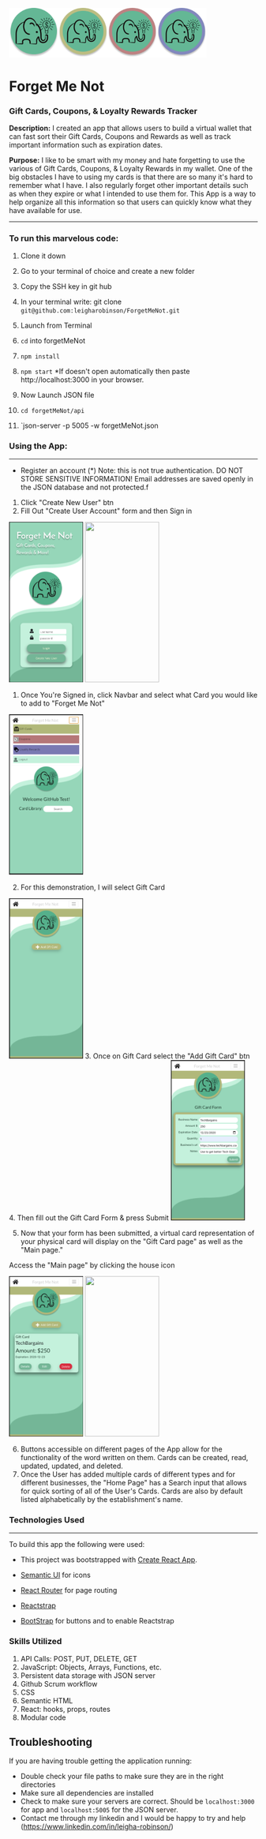 <img src="../src/components/Images/PlainLogo.png" width="100" height="100"><img src="../src/components/Images/GiftCardLogo.png" width="100" height="100"><img src="../src/components/Images/CouponLogo.png" width="100" height="100"><img src="../src/components/Images/LoyaltyLogo.png" width="100" height="100">

# Forget Me Not

### Gift Cards, Coupons, & Loyalty Rewards Tracker

**Description:** I created an app that allows users to build a virtual wallet that can fast sort their Gift Cards, Coupons and Rewards as well as track important information such as expiration dates.

**Purpose:** I like to be smart with my money and hate forgetting to use the various of Gift Cards, Coupons, & Loyalty Rewards in my wallet. One of the big obstacles I have to using my cards is that there are so many it's hard to remember what I have. I also regularly forget other important details such as when they expire or what I intended to use them for. This App is a way to help organize all this information so that users can quickly know what they have available for use.

---

### **To run this marvelous code:**

1. Clone it down

1. Go to your terminal of choice and create a new folder
1. Copy the SSH key in git hub
1. In your terminal write: git clone `git@github.com:leigharobinson/ForgetMeNot.git`

1. Launch from Terminal

1. `cd` into forgetMeNot
1. `npm install`
1. `npm start` \*If doesn't open automatically then paste http://localhost:3000 in your browser.

1. Now Launch JSON file

1. `cd forgetMeNot/api`
1. `json-server -p 5005 -w forgetMeNot.json

### **Using the App:**

---

- Register an account (\*) Note: this is not true authentication. DO NOT STORE SENSITIVE INFORMATION! Email addresses are saved openly in the JSON database and not protected.f

1. Click "Create New User" btn
2. Fill Out "Create User Account" form and then Sign in

<img src="../src/components/Images/FirstStep1.png" width="150" height="325"> <img src="../Images/SecondStep1.png" width="150" height="325">

1. Once You're Signed in, click Navbar and select what Card you would like to add to "Forget Me Not"

<img src="../src/components/Images/ThirdStep.png" width="150" height="325">

2. For this demonstration, I will select Gift Card

<img src="../src/components/Images/FourthStep.png" width="150" height="325">
3. Once on Gift Card select the "Add Gift Card" btn
4. Then fill out the Gift Card Form & press Submit

<img src="../src/components/Images/FifthStep.png" width="150" height="325">

5. Now that your form has been submitted, a virtual card representation of your physical card will display on the "Gift Card page" as well as the "Main page."

Access the "Main page" by clicking the house icon

<img src="../src/components/Images/SixStep.png" width="150" height="325"> <img src="./Images/SevenStep.png" width="150" height="325">

6. Buttons accessible on different pages of the App allow for the functionality of the word written on them. Cards can be created, read, updated, updated, and deleted.
7. Once the User has added multiple cards of different types and for different businesses, the "Home Page" has a Search input that allows for quick sorting of all of the User's Cards. Cards are also by default listed alphabetically by the establishment's name.

### **Technologies Used**

---

To build this app the following were used:

- This project was bootstrapped with [Create React App](https://github.com/facebook/create-react-app).

- [Semantic UI](https://react.semantic-ui.com/) for icons
- [React Router](https://reacttraining.com/react-router/) for page routing
- [Reactstrap](https://reactstrap.github.io/components/navbar/)
- [BootStrap](https://getbootstrap.com/) for buttons and to enable Reactstrap

### Skills Utilized

1. API Calls: POST, PUT, DELETE, GET
1. JavaScript: Objects, Arrays, Functions, etc.
1. Persistent data storage with JSON server
1. Github Scrum workflow
1. CSS
1. Semantic HTML
1. React: hooks, props, routes
1. Modular code

## Troubleshooting

If you are having trouble getting the application running:

- Double check your file paths to make sure they are in the right directories
- Make sure all dependencies are installed
- Check to make sure your servers are correct. Should be `localhost:3000` for app and `localhost:5005` for the JSON server.
- Contact me through my linkedin and I would be happy to try and help (https://www.linkedin.com/in/leigha-robinson/)
